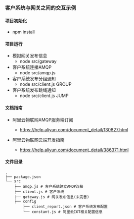 ### 客户系统与网关之间的交互示例

#### 项目初始化
- npm install

#### 项目运行
- 模拟网关发布信息
  + node src/gateway
- 客户系统连接AMQP
  + node src/amqp.js
- 客户系统发布分组通知
  + node src/client.js GROUP
- 客户系统发布跳绳通知
  + node src/client.js JUMP

#### 文档指南
- 阿里云物联网AMQP服务端订阅
  + https://help.aliyun.com/document_detail/130827.html

- 阿里云物联网云端开发指南
  + https://help.aliyun.com/document_detail/386371.html
#### 文件目录
```
.
├── package.json
└── src
    ├── amqp.js # 客户系统建立AMQP连接
    ├── client.js # 客户系统
    ├── gateway.js # 网关发布信息(未完善)
    ├── config
        ├── client_report.json # 客户系统发布配置
        └── constant.js # 阿里云IOT相关配置信息

```